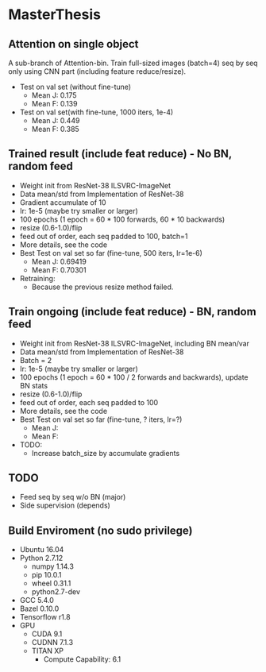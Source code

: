 # MasterThesis

## Attention on single object
A sub-branch of Attention-bin.
Train full-sized images (batch=4) seq by seq only using CNN part (including feature reduce/resize).
* Test on val set (without fine-tune)
  * Mean J: 0.175
  * Mean F: 0.139
* Test on val set(with fine-tune, 1000 iters, 1e-4)
  * Mean J: 0.449
  * Mean F: 0.385
  
## Trained result (include feat reduce) - No BN, random feed
* Weight init from ResNet-38 ILSVRC-ImageNet
* Data mean/std from Implementation of ResNet-38
* Gradient accumulate of 10
* lr: 1e-5 (maybe try smaller or larger)
* 100 epochs (1 epoch = 60 * 100 forwards, 60 * 10 backwards)
* resize (0.6-1.0)/flip
* feed out of order, each seq padded to 100, batch=1
* More details, see the code
* Best Test on val set so far (fine-tune, 500 iters, lr=1e-6)
  * Mean J: 0.69419
  * Mean F: 0.70301
* Retraining:
  * Because the previous resize method failed.
  
## Train ongoing (include feat reduce) - BN, random feed
* Weight init from ResNet-38 ILSVRC-ImageNet, including BN mean/var
* Data mean/std from Implementation of ResNet-38
* Batch = 2
* lr: 1e-5 (maybe try smaller or larger)
* 100 epochs (1 epoch = 60 * 100 / 2 forwards and backwards), update BN stats
* resize (0.6-1.0)/flip
* feed out of order, each seq padded to 100
* More details, see the code
* Best Test on val set so far (fine-tune, ? iters, lr=?)
  * Mean J: 
  * Mean F: 
* TODO:
  * Increase batch_size by accumulate gradients
 

## TODO
* Feed seq by seq w/o BN (major)
* Side supervision (depends)

## Build Enviroment (no sudo privilege)
* Ubuntu 16.04
* Python 2.7.12
  * numpy 1.14.3
  * pip 10.0.1
  * wheel 0.31.1
  * python2.7-dev
* GCC 5.4.0
* Bazel 0.10.0
* Tensorflow r1.8
* GPU
  * CUDA 9.1
  * CUDNN 7.1.3
  * TITAN XP
    * Compute Capability: 6.1
